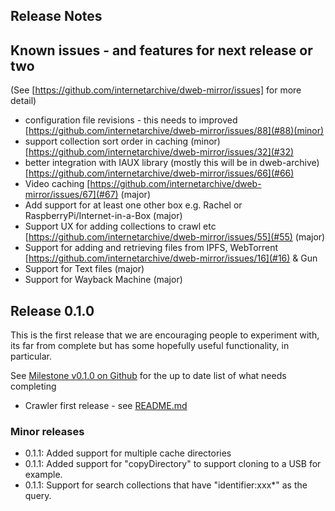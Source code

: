 ## Release Notes 

## Known issues - and features for next release or two

(See [https://github.com/internetarchive/dweb-mirror/issues] for more detail)
* configuration file revisions - this needs to improved [https://github.com/internetarchive/dweb-mirror/issues/88](#88)(minor)
* support collection sort order in caching (minor) [https://github.com/internetarchive/dweb-mirror/issues/32](#32)
* better integration with IAUX library (mostly this will be in dweb-archive) [https://github.com/internetarchive/dweb-mirror/issues/66](#66)
* Video caching [https://github.com/internetarchive/dweb-mirror/issues/67](#67) (major)
* Add support for at least one other box e.g. Rachel or RaspberryPi/Internet-in-a-Box (major)
* Support UX for adding collections to crawl etc [https://github.com/internetarchive/dweb-mirror/issues/55](#55) (major)
* Support for adding and retrieving files from IPFS, WebTorrent [https://github.com/internetarchive/dweb-mirror/issues/16](#16) & Gun
* Support for Text files (major)
* Support for Wayback Machine (major)

## Release 0.1.0

This is the first release that we are encouraging people to experiment with, its far from complete
but has some hopefully useful functionality, in particular. 

See [Milestone v0.1.0 on Github](https://github.com/internetarchive/dweb-mirror/milestone/3) for the up to date list of what needs completing

* Crawler first release - see [README.md](./README.md)

### Minor releases

* 0.1.1: Added support for multiple cache directories
* 0.1.1: Added support for "copyDirectory" to support cloning to a USB for example. 
* 0.1.1: Support for search collections that have "identifier:xxx*" as the query.  
